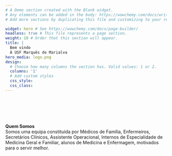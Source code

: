 ```yaml
---
# A Demo section created with the Blank widget.
# Any elements can be added in the body: https://wowchemy.com/docs/writing-markdown-latex/
# Add more sections by duplicating this file and customizing to your requirements.

widget: hero # See https://wowchemy.com/docs/page-builder/
headless: true # This file represents a page section.
weight: 10 # Order that this section will appear.
title: |
  Bem vindo 
  À USF Marquês de Marialva
hero_media: logo.png
design:
  # Choose how many columns the section has. Valid values: 1 or 2.
  columns: '1'
  # Add custom styles
  css_style:
  css_class:
---
```


<br>
<br>
<br>
<br>


**Quem Somos**
<br>
Somos uma equipa constituída por Médicos de Família, Enfermeiros, Secretários Clínicos, Assistente Operacional,  Internos de Especialidade de Medicina Geral e Familiar, alunos de Medicina e Enfermagem, motivados para o servir melhor.
